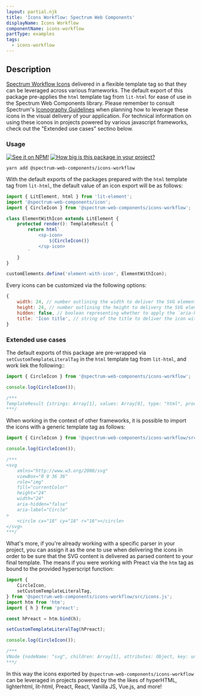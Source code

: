 ```yaml
---
layout: partial.njk
title: 'Icons Workflow: Spectrum Web Components'
displayName: Icons Workflow
componentName: icons-workflow
partType: examples
tags:
  - icons-workflow
---
```

## Description

[Spectrum Workflow Icons](https://spectrum.adobe.com/page/icons/) delivered in a flexible template tag so that they can be leveraged across various frameworks. The default export of this package pre-applies the `html` template tag from `lit-html` for ease of use in the Spectrum Web Components library. Please remember to consult Spectrum's [Iconography Guidelines](https://spectrum.adobe.com/page/iconography/) when planning how to leverage these icons in the visual delivery of your application. For technical information on using these iconos in projects powered by various javascript frameworks, check out the "Extended use cases" sectino below.

### Usage

[![See it on NPM!](https://img.shields.io/npm/v/@spectrum-web-components/icons-workflow?style=for-the-badge)](https://www.npmjs.com/package/@spectrum-web-components/icons-workflow)
[![How big is this package in your project?](https://img.shields.io/bundlephobia/minzip/@spectrum-web-components/icons-workflow?style=for-the-badge)](https://bundlephobia.com/result?p=@spectrum-web-components/icons-workflow)

```
yarn add @spectrum-web-components/icons-workflow
```

With the default exports of the packages prepared with the `html` template tag from `lit-html`, the default value of an icon export will be as follows:

```js
import { LitElement, html } from 'lit-element';
import '@spectrum-web-components/icon';
import { CircleIcon } from '@spectrum-web-components/icons-workflow';

class ElementWithIcon extends LitElement {
    protected render(): TemplateResult {
        return html`
            <sp-icon>
                ${CircleIcon()}
            </sp-icon>
        `
    }
}

customElements.define('element-with-icon', ElementWithIcon);
```

Every icons can be customized via the following options:

```js
{
    width: 24, // number outlining the width to deliver the SVG element with
    height: 24, // number outlining the height to delivery the SVG element with
    hidden: false, // boolean representing whether to apply the `aria-hidden` attribute
    title: 'Icon title', // string of the title to deliver the icon with
}
```

### Extended use cases

The default exports of this package are pre-wrapped via `setCustomTemplateLiteralTag` in the `html` template tag from `lit-html`, and work liek the following::

```js
import { CircleIcon } from '@spectrum-web-components/icons-workflow';

console.log(CircleIcon());

/***
TemplateResult {strings: Array[1], values: Array[0], type: "html", processor: DefaultTemplateProcessor, constructor: Object}
***/
```

When working in the context of other frameworks, it is possible to import the icons with a generic template tag as follows:

```js
import { CircleIcon } from '@spectrum-web-components/icons-workflow/src/icons.js';

console.log(CircleIcon());

/***
<svg
    xmlns="http://www.w3.org/2000/svg"
    viewBox="0 0 36 36"
    role="img"
    fill="currentColor"
    height="24"
    width="24"
    aria-hidden="false"
    aria-label="Circle"
>
    <circle cx="18" cy="18" r="16"></circle>
</svg>
***/
```

What's more, if you're already working with a specific parser in your project, you can assign it as the one to use when delivering the icons in order to be sure that the SVG content is delivered as parsed content to your final template. The means if you were working with Preact via the `htm` tag as bound to the provided hyperscript function:

```js
import {
    CircleIcon,
    setCustomTemplateLiteralTag,
} from '@spectrum-web-components/icons-workflow/src/icons.js';
import htm from 'htm';
import { h } from 'preact';

const hPreact = htm.bind(h);

setCustomTemplateLiteralTag(hPreact);

console.log(CircleIcon());

/***
VNode {nodeName: "svg", children: Array[1], attributes: Object, key: undefined, constructor: Object}
***/
```

In this way the icons exported by `@spectrum-web-components/icons-workflow` can be leveraged in projects powered by the the likes of hyperHTML, lighterhtml, lit-html, Preact, React, Vanilla JS, Vue.js, and more!
